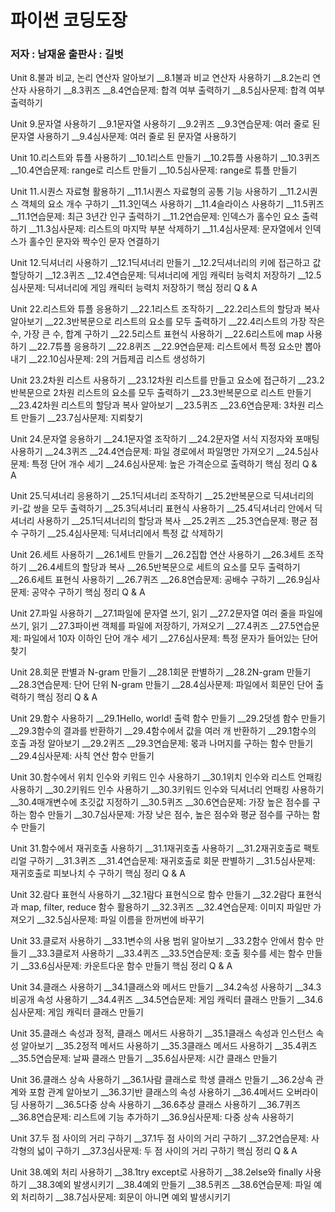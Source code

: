 # 파이썬 코딩도장

### 저자 : 남재윤  출판사 : 길벗

Unit 8.불과 비교, 논리 연산자 알아보기
__8.1불과 비교 연산자 사용하기
__8.2논리 연산자 사용하기
__8.3퀴즈
__8.4연습문제: 합격 여부 출력하기
__8.5심사문제: 합격 여부 출력하기

Unit 9.문자열 사용하기
__9.1문자열 사용하기
__9.2퀴즈
__9.3연습문제: 여러 줄로 된 문자열 사용하기
__9.4심사문제: 여러 줄로 된 문자열 사용하기

Unit 10.리스트와 튜플 사용하기
__10.1리스트 만들기
__10.2튜플 사용하기
__10.3퀴즈
__10.4연습문제: range로 리스트 만들기
__10.5심사문제: range로 튜플 만들기

Unit 11.시퀀스 자료형 활용하기
__11.1시퀀스 자료형의 공통 기능 사용하기
__11.2시퀀스 객체의 요소 개수 구하기
__11.3인덱스 사용하기
__11.4슬라이스 사용하기
__11.5퀴즈
__11.1연습문제: 최근 3년간 인구 출력하기
__11.2연습문제: 인덱스가 홀수인 요소 출력하기
__11.3심사문제: 리스트의 마지막 부분 삭제하기
__11.4심사문제: 문자열에서 인덱스가 홀수인 문자와 짝수인 문자 연결하기

Unit 12.딕셔너리 사용하기
__12.1딕셔너리 만들기
__12.2딕셔너리의 키에 접근하고 값 할당하기
__12.3퀴즈
__12.4연습문제: 딕셔너리에 게임 캐릭터 능력치 저장하기
__12.5심사문제: 딕셔너리에 게임 캐릭터 능력치 저장하기
핵심 정리
Q & A


Unit 22.리스트와 튜플 응용하기
__22.1리스트 조작하기
__22.2리스트의 할당과 복사 알아보기
__22.3반복문으로 리스트의 요소를 모두 출력하기
__22.4리스트의 가장 작은 수, 가장 큰 수, 합계 구하기
__22.5리스트 표현식 사용하기
__22.6리스트에 map 사용하기
__22.7튜플 응용하기
__22.8퀴즈
__22.9연습문제: 리스트에서 특정 요소만 뽑아내기
__22.10심사문제: 2의 거듭제곱 리스트 생성하기

Unit 23.2차원 리스트 사용하기
__23.12차원 리스트를 만들고 요소에 접근하기
__23.2반복문으로 2차원 리스트의 요소를 모두 출력하기
__23.3반복문으로 리스트 만들기
__23.42차원 리스트의 할당과 복사 알아보기
__23.5퀴즈
__23.6연습문제: 3차원 리스트 만들기
__23.7심사문제: 지뢰찾기

Unit 24.문자열 응용하기
__24.1문자열 조작하기
__24.2문자열 서식 지정자와 포매팅 사용하기
__24.3퀴즈
__24.4연습문제: 파일 경로에서 파일명만 가져오기
__24.5심사문제: 특정 단어 개수 세기
__24.6심사문제: 높은 가격순으로 출력하기
핵심 정리
Q & A

Unit 25.딕셔너리 응용하기
__25.1딕셔너리 조작하기
__25.2반복문으로 딕셔너리의 키-값 쌍을 모두 출력하기
__25.3딕셔너리 표현식 사용하기
__25.4딕셔너리 안에서 딕셔너리 사용하기
__25.1딕셔너리의 할당과 복사
__25.2퀴즈
__25.3연습문제: 평균 점수 구하기
__25.4심사문제: 딕셔너리에서 특정 값 삭제하기

Unit 26.세트 사용하기
__26.1세트 만들기
__26.2집합 연산 사용하기
__26.3세트 조작하기
__26.4세트의 할당과 복사
__26.5반복문으로 세트의 요소를 모두 출력하기
__26.6세트 표현식 사용하기
__26.7퀴즈
__26.8연습문제: 공배수 구하기
__26.9심사문제: 공약수 구하기
핵심 정리
Q & A

Unit 27.파일 사용하기
__27.1파일에 문자열 쓰기, 읽기
__27.2문자열 여러 줄을 파일에 쓰기, 읽기
__27.3파이썬 객체를 파일에 저장하기, 가져오기
__27.4퀴즈
__27.5연습문제: 파일에서 10자 이하인 단어 개수 세기
__27.6심사문제: 특정 문자가 들어있는 단어 찾기

Unit 28.회문 판별과 N-gram 만들기
__28.1회문 판별하기
__28.2N-gram 만들기
__28.3연습문제: 단어 단위 N-gram 만들기
__28.4심사문제: 파일에서 회문인 단어 출력하기
핵심 정리
Q & A

Unit 29.함수 사용하기
__29.1Hello, world! 출력 함수 만들기
__29.2덧셈 함수 만들기
__29.3함수의 결과를 반환하기
__29.4함수에서 값을 여러 개 반환하기
__29.1함수의 호출 과정 알아보기
__29.2퀴즈
__29.3연습문제: 몫과 나머지를 구하는 함수 만들기
__29.4심사문제: 사칙 연산 함수 만들기

Unit 30.함수에서 위치 인수와 키워드 인수 사용하기
__30.1위치 인수와 리스트 언패킹 사용하기
__30.2키워드 인수 사용하기
__30.3키워드 인수와 딕셔너리 언패킹 사용하기
__30.4매개변수에 초깃값 지정하기
__30.5퀴즈
__30.6연습문제: 가장 높은 점수를 구하는 함수 만들기
__30.7심사문제: 가장 낮은 점수, 높은 점수와 평균 점수를 구하는 함수 만들기

Unit 31.함수에서 재귀호출 사용하기
__31.1재귀호출 사용하기
__31.2재귀호출로 팩토리얼 구하기
__31.3퀴즈
__31.4연습문제: 재귀호출로 회문 판별하기
__31.5심사문제: 재귀호출로 피보나치 수 구하기
핵심 정리
Q & A

Unit 32.람다 표현식 사용하기
__32.1람다 표현식으로 함수 만들기
__32.2람다 표현식과 map, filter, reduce 함수 활용하기
__32.3퀴즈
__32.4연습문제: 이미지 파일만 가져오기
__32.5심사문제: 파일 이름을 한꺼번에 바꾸기

Unit 33.클로저 사용하기
__33.1변수의 사용 범위 알아보기
__33.2함수 안에서 함수 만들기
__33.3클로저 사용하기
__33.4퀴즈
__33.5연습문제: 호출 횟수를 세는 함수 만들기
__33.6심사문제: 카운트다운 함수 만들기
핵심 정리
Q & A

Unit 34.클래스 사용하기
__34.1클래스와 메서드 만들기
__34.2속성 사용하기
__34.3비공개 속성 사용하기
__34.4퀴즈
__34.5연습문제: 게임 캐릭터 클래스 만들기
__34.6심사문제: 게임 캐릭터 클래스 만들기

Unit 35.클래스 속성과 정적, 클래스 메서드 사용하기
__35.1클래스 속성과 인스턴스 속성 알아보기
__35.2정적 메서드 사용하기
__35.3클래스 메서드 사용하기
__35.4퀴즈
__35.5연습문제: 날짜 클래스 만들기
__35.6심사문제: 시간 클래스 만들기

Unit 36.클래스 상속 사용하기
__36.1사람 클래스로 학생 클래스 만들기
__36.2상속 관계와 포함 관계 알아보기
__36.3기반 클래스의 속성 사용하기
__36.4메서드 오버라이딩 사용하기
__36.5다중 상속 사용하기
__36.6추상 클래스 사용하기
__36.7퀴즈
__36.8연습문제: 리스트에 기능 추가하기
__36.9심사문제: 다중 상속 사용하기

Unit 37.두 점 사이의 거리 구하기
__37.1두 점 사이의 거리 구하기
__37.2연습문제: 사각형의 넓이 구하기
__37.3심사문제: 두 점 사이의 거리 구하기
핵심 정리
Q & A

Unit 38.예외 처리 사용하기
__38.1try except로 사용하기
__38.2else와 finally 사용하기
__38.3예외 발생시키기
__38.4예외 만들기
__38.5퀴즈
__38.6연습문제: 파일 예외 처리하기
__38.7심사문제: 회문이 아니면 예외 발생시키기


